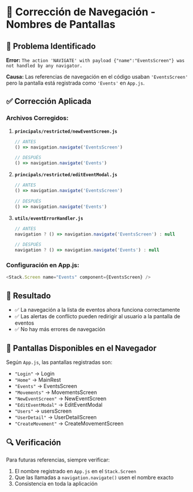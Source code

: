 # 🔧 Corrección de Navegación - Nombres de Pantallas

## 🐛 Problema Identificado

**Error:** `The action 'NAVIGATE' with payload {"name":"EventsScreen"} was not handled by any navigator.`

**Causa:** Las referencias de navegación en el código usaban `'EventsScreen'` pero la pantalla está registrada como `'Events'` en `App.js`.

## ✅ Corrección Aplicada

### Archivos Corregidos:

1. **`principals/restricted/newEventScreen.js`**
   ```javascript
   // ANTES
   () => navigation.navigate('EventsScreen')
   
   // DESPUÉS  
   () => navigation.navigate('Events')
   ```

2. **`principals/restricted/editEventModal.js`**
   ```javascript
   // ANTES
   () => navigation.navigate('EventsScreen')
   
   // DESPUÉS
   () => navigation.navigate('Events')
   ```

3. **`utils/eventErrorHandler.js`**
   ```javascript
   // ANTES
   navigation ? () => navigation.navigate('EventsScreen') : null
   
   // DESPUÉS
   navigation ? () => navigation.navigate('Events') : null
   ```

### Configuración en App.js:
```javascript
<Stack.Screen name="Events" component={EventsScreen} />
```

## 🎯 Resultado

- ✅ La navegación a la lista de eventos ahora funciona correctamente
- ✅ Las alertas de conflicto pueden redirigir al usuario a la pantalla de eventos
- ✅ No hay más errores de navegación

## 📱 Pantallas Disponibles en el Navegador

Según `App.js`, las pantallas registradas son:
- `"Login"` → Login
- `"Home"` → MainRest  
- `"Events"` → EventsScreen
- `"Movements"` → MovementsScreen
- `"NewEventScreen"` → NewEventScreen
- `"EditEventModal"` → EditEventModal
- `"Users"` → usersScreen
- `"UserDetail"` → UserDetailScreen
- `"CreateMovement"` → CreateMovementScreen

## 🔍 Verificación

Para futuras referencias, siempre verificar:
1. El nombre registrado en `App.js` en el `Stack.Screen`
2. Que las llamadas a `navigation.navigate()` usen el nombre exacto
3. Consistencia en toda la aplicación
